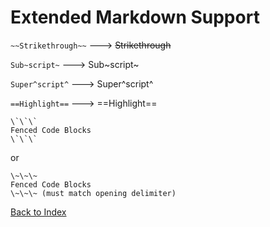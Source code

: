 # Extended Markdown Support

`~~Strikethrough~~` ---> ~~Strikethrough~~

`Sub~script~` ---> Sub~script~

`Super^script^` ---> Super^script^

`==Highlight==` --->  ==Highlight==

```
\`\`\`
Fenced Code Blocks
\`\`\`
```

or

```
\~\~\~
Fenced Code Blocks
\~\~\~ (must match opening delimiter)
```

[Back to Index](../index.md) 